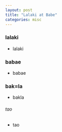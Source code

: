 ```yaml
---
layout: post
title: "Lalaki at Babe"
categories: misc
---
```


### lalaki
* lalaki

### babae
* babae

### bak=la
* bakla

###### tao
* tao
